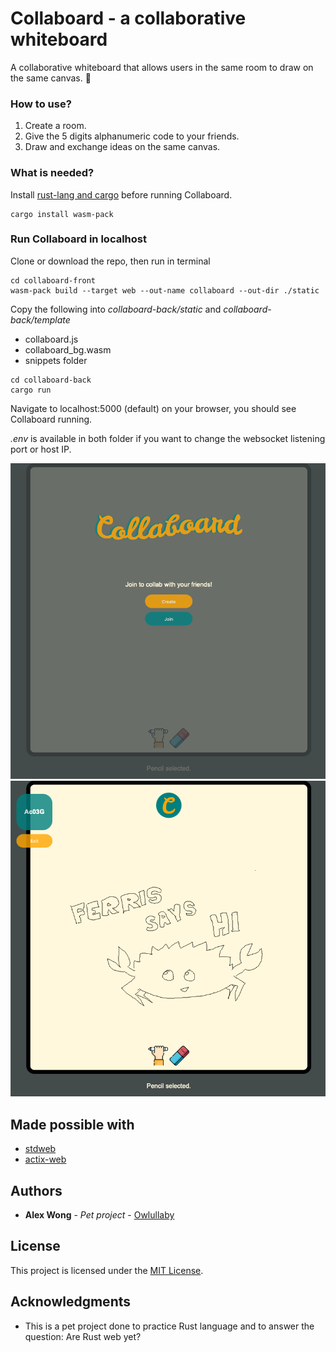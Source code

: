 # Collaboard - a collaborative whiteboard

A collaborative whiteboard that allows users in the same room to draw on the same canvas. :pencil:


### How to use?

1. Create a room.
2. Give the 5 digits alphanumeric code to your friends.
3. Draw and exchange ideas on the same canvas.


### What is needed?

Install [rust-lang and cargo](https://www.rust-lang.org/tools/install) before running Collaboard.

```
cargo install wasm-pack
```


### Run Collaboard in localhost

Clone or download the repo, then run in terminal

```
cd collaboard-front
wasm-pack build --target web --out-name collaboard --out-dir ./static
```
Copy the following into *collaboard-back/static* and *collaboard-back/template*
* collaboard.js
* collaboard_bg.wasm
* snippets folder

```
cd collaboard-back
cargo run
```

Navigate to localhost:5000 (default) on your browser, you should see Collaboard running.

*.env* is available in both folder if you want to change the websocket listening port or host IP.

![screenshots](screenshots/home.png)
![screenshots](screenshots/drawing.png)


## Made possible with

* [stdweb](https://github.com/koute/stdweb)
* [actix-web](https://actix.rs/)


## Authors

* **Alex Wong** - *Pet project* - [Owlullaby](https://github.com/Owlullaby)


## License

This project is licensed under the [MIT License](https://github.com/Owlullaby/Collaboard/blob/master/LICENSE). 


## Acknowledgments

* This is a pet project done to practice Rust language and to answer the question: Are Rust web yet?